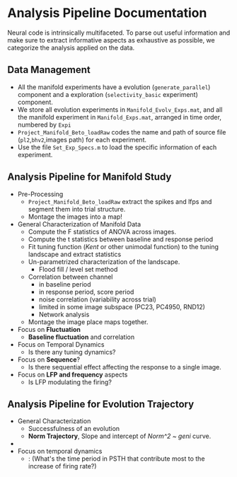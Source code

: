 # Analysis Pipeline Documentation

Neural code is intrinsically multifaceted. To parse out useful information and make sure to extract informative aspects as exhaustive as possible, we categorize the analysis applied on the data. 

## Data Management

* All the manifold experiments have a evolution  (`generate_parallel`) component and a exploration (`selectivity_basic` experiment) component. 
* We store all evolution experiments in `Manifold_Evolv_Exps.mat`, and all the manifold experiment in `Manifold_Exps.mat`, arranged in time order, numbered by `Expi`
* `Project_Manifold_Beto_loadRaw` codes the name and path of source file (`pl2`,`bhv2`,images path) for each experiment. 
* Use the file `Set_Exp_Specs.m` to load the specific information of each experiment. 

## Analysis Pipeline for Manifold Study

* Pre-Processing 
  * `Project_Manifold_Beto_loadRaw` extract the spikes and lfps and segment them into trial structure. 
  * Montage the images into a map! 
* General Characterization of Manifold Data
  * Compute the F statistics of ANOVA across images. 
  * Compute the t statistics between baseline and response period
  * Fit tuning function (*Kent* or other unimodal function) to the tuning landscape and extract statistics 
  * Un-parametrized characterization of the landscape. 
    * Flood fill / level set method
  * Correlation between channel
    * in baseline period
    * in response period, score period
    * noise correlation (variability across trial)
    * limited in some image subspace (PC23, PC4950, RND12) 
    * Network analysis
  * Montage the image place maps together. 
* Focus on **Fluctuation** 
  * **Baseline fluctuation** and correlation  
* Focus on Temporal Dynamics
  * Is there any tuning dynamics?
* Focus on **Sequence**?
  * Is there sequential effect affecting the response to a single image. 
* Focus on **LFP and frequency** aspects
  * Is LFP modulating the firing? 



## Analysis Pipeline for Evolution Trajectory

* General Characterization 
  * Successfulness of an evolution 
  * **Norm Trajectory**, Slope and intercept of *Norm^2 ~ geni* curve. 
* 
* Focus on temporal dynamics
  * : (What's the time period in PSTH that contribute most to the increase of firing rate?)  